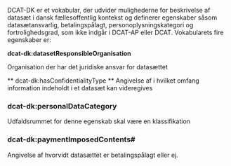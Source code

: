 
DCAT-DK er et vokabular, der udvider mulighederne for beskrivelse af datasæt i dansk fællesoffentlig kontekst og definerer egenskaber såsom datasætansvarlig, betalingspålagt, personoplysningskategori og fortrolighedsgrad, som ikke indgår i DCAT-AP eller DCAT.
Vokabularets fire egenskaber er:

**dcat-dk:datasetResponsibleOrganisation**

Organisation der har det juridiske ansvar for datasættet

** dcat-dk:hasConfidentialityType **
   Angivelse af i hvilket omfang information indeholdt i et datasæt kan videregives

### dcat-dk:personalDataCategory
   Udfaldsrummet for denne egenskab skal være en klassifikation

### dcat-dk:paymentImposedContents#
   Angivelse af hvorvidt datasættet er betalingspålagt eller ej. 
